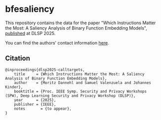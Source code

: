 # bfesaliency

This repository contains the data for the paper "Which Instructions Matter the Most: A Saliency Analysis of Binary Function Embedding Models", [published](https://www.plai.ifi.lmu.de/publications/dlsp2025-calltargets.pdf) at DLSP 2025.

You can find the authors' contact information [here](https://www.plai.ifi.lmu.de/people/employees/dannehl/index.html).


## Citation
```
@inproceedings{dlsp2025-calltargets,
	title     = {Which Instructions Matter the Most: A Saliency Analysis of Binary Function Embedding Models},
	author    = {Moritz Dannehl and Samuel Valenzuela and Johannes Kinder},
	booktitle = {Proc. IEEE Symp. Security and Privacy Workshops (SPW), Deep Learning Security and Privacy Workshop (DLSP)},
	year      = {2025},
	publisher = {IEEE},
	notes	    = {to appear},
}
```
